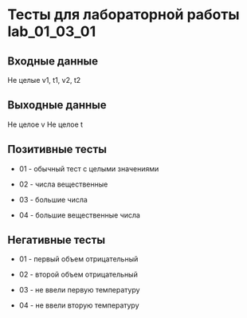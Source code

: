 # Тесты для лабораторной работы lab_01_03_01

## Входные данные

Не целые v1, t1, v2, t2

## Выходные данные

Не целое v
Не целое t

## Позитивные тесты

- 01 - обычный тест с целыми значениями

- 02 - числа вещественные

- 03 - большие числа

- 04 - большие вещественные числа

## Негативные тесты

- 01 - первый объем отрицательный

- 02 - второй объем отрицательный

- 03 - не ввели первую температуру

- 04 - не ввели вторую температуру
